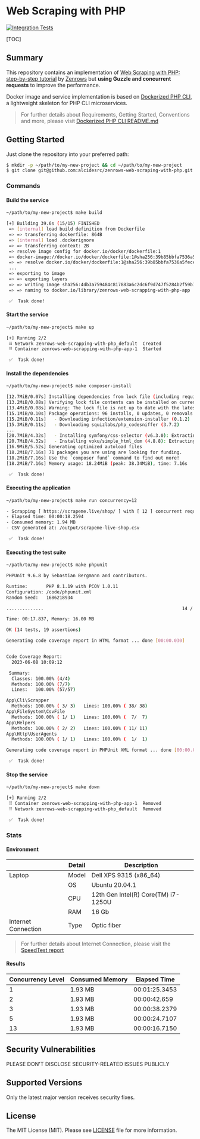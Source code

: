 # Web Scraping with PHP

[![Integration Tests](https://github.com/AlcidesRC/zenrows-web-scraping-with-php/actions/workflows/integration-tests.yml/badge.svg)](https://github.com/AlcidesRC/zenrows-web-scraping-with-php/actions/workflows/integration-tests.yml)

[TOC]

## Summary

This repository contains an implementation of [Web Scraping with PHP: step-by-step tutorial](https://www.zenrows.com/blog/web-scraping-php) by [Zenrows](https://www.zenrows.com/) but **using Guzzle and concurrent requests** to improve the performance.

Docker image and service implementation is based on [Dockerized PHP CLI](https://github.com/fonil/dockerized-php-cli), a lightweight skeleton for PHP CLI microservices.

> For further details about Requirements, Getting Started, Conventions and more, please visit [Dockerized PHP CLI README.md](https://github.com/fonil/dockerized-php-cli#readme)

## Getting Started

Just clone the repository into your preferred path:

```bash
$ mkdir -p ~/path/to/my-new-project && cd ~/path/to/my-new-project
$ git clone git@github.com:alcidesrc/zenrows-web-scraping-with-php.git .
```

### Commands

#### Build the service

```bash
~/path/to/my-new-project$ make build

[+] Building 39.6s (15/15) FINISHED
 => [internal] load build definition from Dockerfile                                                                      0.0s
 => => transferring dockerfile: 864B                                                                                      0.0s
 => [internal] load .dockerignore                                                                                         0.0s
 => => transferring context: 2B                                                                                           0.0s
 => resolve image config for docker.io/docker/dockerfile:1                                                                2.2s
 => docker-image://docker.io/docker/dockerfile:1@sha256:39b85bbfa7536a5feceb7372a0817649ecb2724562a38360f4d6a7782a409b14  1.2s
 => => resolve docker.io/docker/dockerfile:1@sha256:39b85bbfa7536a5feceb7372a0817649ecb2724562a38360f4d6a7782a409b14      0.0s
 ...
 => exporting to image                                                                                                    0.2s
 => => exporting layers                                                                                                   0.1s
 => => writing image sha256:4db3a759484c817883a6c2dc6f9d747f5284b2f59b758375ac2e8cb6e10f7571                              0.0s
 => => naming to docker.io/library/zenrows-web-scrapping-with-php-app                                                     0.0s

 ✅  Task done!
```

#### Start the service

```bash
~/path/to/my-new-project$ make up

[+] Running 2/2
 ⠿ Network zenrows-web-scrapping-with-php_default  Created                                                                0.1s
 ⠿ Container zenrows-web-scrapping-with-php-app-1  Started                                                                0.5s

 ✅  Task done!
```

#### Install the dependencies

```bash
~/path/to/my-new-project$ make composer-install

[12.7MiB/0.07s] Installing dependencies from lock file (including require-dev)
[13.2MiB/0.08s] Verifying lock file contents can be installed on current platform.
[13.4MiB/0.08s] Warning: The lock file is not up to date with the latest changes in composer.json. You may be getting outdated dependencies. It is recommended that you run `composer update` or `composer update <package name>`.
[15.1MiB/0.10s] Package operations: 96 installs, 0 updates, 0 removals
[15.2MiB/0.11s]   - Downloading infection/extension-installer (0.1.2)
[15.3MiB/0.11s]   - Downloading squizlabs/php_codesniffer (3.7.2)
...
[20.7MiB/4.32s]   - Installing symfony/css-selector (v6.3.0): Extracting archive
[20.7MiB/4.32s]   - Installing voku/simple_html_dom (4.8.8): Extracting archive
[16.9MiB/5.52s] Generating optimized autoload files
[18.2MiB/7.16s] 71 packages you are using are looking for funding.
[18.2MiB/7.16s] Use the `composer fund` command to find out more!
[18.2MiB/7.16s] Memory usage: 18.24MiB (peak: 38.34MiB), time: 7.16s

 ✅  Task done!
```

#### Executing the application

```bash
~/path/to/my-new-project$ make run concurrency=12

- Scrapping [ https://scrapeme.live/shop/ ] with [ 12 ] concurrent requests...
- Elapsed time: 00:00:18.2594
- Consumed memory: 1.94 MB
- CSV generated at: /output/scrapeme-live-shop.csv

 ✅  Task done!
```

#### Executing the test suite

```bash
~/path/to/my-new-project$ make phpunit

PHPUnit 9.6.8 by Sebastian Bergmann and contributors.

Runtime:       PHP 8.1.19 with PCOV 1.0.11
Configuration: /code/phpunit.xml
Random Seed:   1686218934

..............                                                    14 / 14 (100%)

Time: 00:17.837, Memory: 16.00 MB

OK (14 tests, 19 assertions)

Generating code coverage report in HTML format ... done [00:00.030]


Code Coverage Report:
  2023-06-08 10:09:12

 Summary:
  Classes: 100.00% (4/4)
  Methods: 100.00% (7/7)
  Lines:   100.00% (57/57)

App\Cli\Scrapper
  Methods: 100.00% ( 3/ 3)   Lines: 100.00% ( 38/ 38)
App\FileSystem\CsvFile
  Methods: 100.00% ( 1/ 1)   Lines: 100.00% (  7/  7)
App\Helpers
  Methods: 100.00% ( 2/ 2)   Lines: 100.00% ( 11/ 11)
App\Http\UserAgents
  Methods: 100.00% ( 1/ 1)   Lines: 100.00% (  1/  1)

Generating code coverage report in PHPUnit XML format ... done [00:00.024]

 ✅  Task done!
```

#### Stop the service

```bash
~/path/to/my-new-project$ make down

[+] Running 2/2
 ⠿ Container zenrows-web-scrapping-with-php-app-1  Removed                                                                0.4s
 ⠿ Network zenrows-web-scrapping-with-php_default  Removed                                                                0.4s

 ✅  Task done!
```

### Stats

#### Environment

|                     | Detail | Description                         |
| ------------------- | ------ | ----------------------------------- |
| Laptop              | Model  | Dell XPS 9315 (x86_64)              |
|                     | OS     | Ubuntu 20.04.1                      |
|                     | CPU    | 12th Gen Intel(R) Core(TM) i7-1250U |
|                     | RAM    | 16 Gb                               |
| Internet Connection | Type   | Optic fiber                         |

> For further details about Internet Connection, please visit the [SpeedTest report](https://www.speedtest.net/result/14840527156)

#### Results

| Concurrency Level | Consumed Memory | Elapsed Time  |
| ----------------- | --------------- | ------------- |
| 1                 | 1.93 MB         | 00:01:25.3453 |
| 2                 | 1.93 MB         | 00:00:42.659  |
| 3                 | 1.93 MB         | 00:00:38.2379 |
| 5                 | 1.93 MB         | 00:00:24.7107 |
| 13                | 1.93 MB         | 00:00:16.7150 |

## Security Vulnerabilities

PLEASE DON'T DISCLOSE SECURITY-RELATED ISSUES PUBLICLY

## Supported Versions

Only the latest major version receives security fixes.

## License

The MIT License (MIT). Please see [LICENSE](./LICENSE) file for more information.
